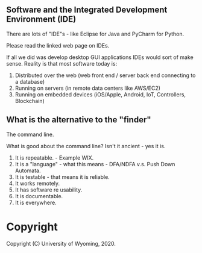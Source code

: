 
## Software and the Integrated Development Environment (IDE)

There are lots of "IDE"s - like Eclipse for Java and PyCharm for Python.

Please read the linked web page on IDEs. 

If all we did was develop desktop GUI applications IDEs would sort of make sense.
Reality is that most software today is:

1. Distributed over the web (web front end / server back end connecting to a database)
2. Running on servers (in remote data centers like AWS/EC2)
3. Running on embedded devices (iOS/Apple, Android, IoT, Controllers, Blockchain)

## What is the alternative to the "finder"

The command line.

What is good about the command line?  Isn't it ancient - yes it is.

1. It is repeatable.  - Example WIX.
2. It is a "language" - what this means - DFA/NDFA v.s. Push Down Automata.
3. It is testable - that means it is reliable.
4. It works remotely.
5. It has software re usability.
6. It is documentable.
7. It is everywhere.





# Copyright

Copyright (C) University of Wyoming, 2020.

